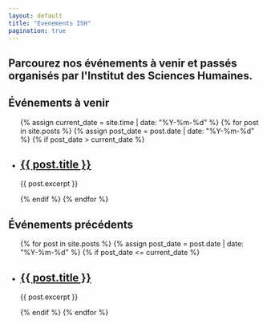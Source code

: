 ```yaml
---
layout: default
title: "Evenements ISH"
pagination: true
---
```


## Parcourez nos événements à venir et passés organisés par l'Institut des Sciences Humaines.

## Événements à venir

<ul>
  {% assign current_date = site.time | date: "%Y-%m-%d" %}
  {% for post in site.posts %}
    {% assign post_date = post.date | date: "%Y-%m-%d" %}
    {% if post_date > current_date %}
      <li>
        <h2><a href="{{ post.url }}">{{ post.title }}</a></h2>
        <p>{{ post.excerpt }}</p>
      </li>
    {% endif %}
  {% endfor %}
</ul>

## Événements précédents

<ul>
  {% for post in site.posts %}
    {% assign post_date = post.date | date: "%Y-%m-%d" %}
    {% if post_date <= current_date %}
      <li>
        <h2><a href="{{ post.url }}">{{ post.title }}</a></h2>
        <p>{{ post.excerpt }}</p>
      </li>
    {% endif %}
  {% endfor %}
</ul>

